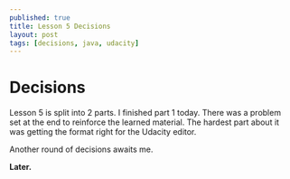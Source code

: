 ```yaml
---
published: true
title: Lesson 5 Decisions
layout: post
tags: [decisions, java, udacity]
---
```

<h1>Decisions</h1>

Lesson 5 is split into 2 parts. I finished part 1 today. There was a problem set at the end to reinforce the learned material. The hardest part about it was getting the format right for the Udacity editor.

Another round of decisions awaits me.

**Later.**
